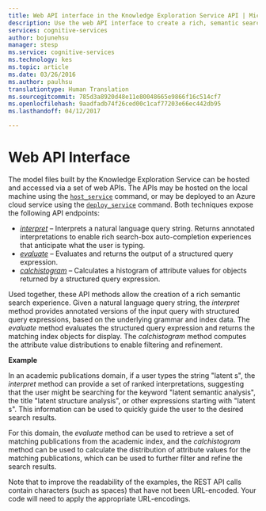 ```yaml
---
title: Web API interface in the Knowledge Exploration Service API | Microsoft Docs
description: Use the web API interface to create a rich, semantic search experience in the Knowledge Exploration Service (KES) API in Cognitive Services.
services: cognitive-services
author: bojunehsu
manager: stesp
ms.service: cognitive-services
ms.technology: kes
ms.topic: article
ms.date: 03/26/2016
ms.author: paulhsu
translationtype: Human Translation
ms.sourcegitcommit: 785d3a8920d48e11e80048665e9866f16c514cf7
ms.openlocfilehash: 9aadfadb74f26ced00c1caf77203e66ec442db95
ms.lasthandoff: 04/12/2017

---
```


# <a name="web-api-interface"></a>Web API Interface
The model files built by the Knowledge Exploration Service can be hosted and accessed via a set of web APIs.  The APIs may be hosted on the local machine using the [`host_service`](CommandLine.md#host_service-command) command, or may be deployed to an Azure cloud service using the [`deploy_service`](CommandLine.md#deploy_service-command) command.  Both techniques expose the following API endpoints:
* [*interpret*](interpretMethod.md) – Interprets a natural language query string. Returns annotated interpretations to enable rich search-box auto-completion experiences that anticipate what the user is typing.
* [*evaluate*](evaluateMethod.md) – Evaluates and returns the output of a structured query expression.
* [*calchistogram*](calchistogramMethod.md) – Calculates a histogram of attribute values for objects returned by a structured query expression.

Used together, these API methods allow the creation of a rich semantic search experience.  Given a natural language query string, the *interpret* method provides annotated versions of the input query with structured query expressions, based on the underlying grammar and index data.  The *evaluate* method evaluates the structured query expression and returns the matching index objects for display.  The *calchistogram* method computes the attribute value distributions to enable filtering and refinement.

**Example**

In an academic publications domain, if a user types the string "latent s", the *interpret* method can provide a set of ranked interpretations, suggesting that the user might be searching for the keyword "latent semantic analysis", the title "latent structure analysis", or other expressions starting with "latent s".  This information can be used to quickly guide the user to the desired search results.

For this domain, the *evaluate* method can be used to retrieve a set of matching publications from the academic index, and the *calchistogram* method can be used to calculate the distribution of attribute values for the matching publications, which can be used to further filter and refine the search results.

Note that to improve the readability of the examples, the REST API calls contain characters (such as spaces) that have not been URL-encoded. Your code will need to apply the appropriate URL-encodings.

